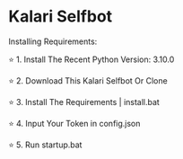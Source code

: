 # Kalari Selfbot

Installing Requirements:

⭐ 1. Install The Recent Python Version: 3.10.0

⭐ 2. Download This Kalari Selfbot Or Clone

⭐ 3. Install The Requirements | install.bat

⭐ 4. Input Your Token in config.json

⭐ 5. Run startup.bat
